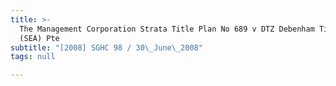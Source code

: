 ```yaml
---
title: >-
  The Management Corporation Strata Title Plan No 689 v DTZ Debenham Tie Leung
  (SEA) Pte
subtitle: "[2008] SGHC 98 / 30\_June\_2008"
tags: null

---
```


